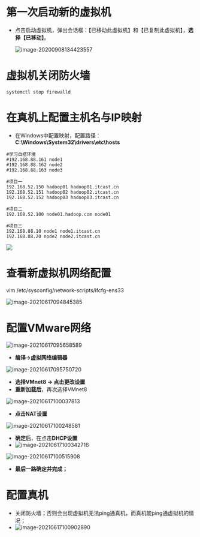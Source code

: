 # 第一次启动新的虚拟机

- 点击启动虚拟机，弹出会话框：【已移动此虚拟机】和【已复制此虚拟机】，**选择【已移动】**。

  ![image-20200908134423557](../../../../笔记/MyNotes/Notes/大数据/11-项目02-今日指数/images/image-20200908134423557.png)

# 虚拟机关闭防火墙

``` properties
systemctl stop firewalld
```



# 在真机上配置主机名与IP映射

- 在Windows中配置映射，配置路径：**C:\Windows\System32\drivers\etc\hosts**

``` properties
#学习自搭环境
#192.168.88.161 node1  
#192.168.88.162 node2  
#192.168.88.163 node3 

#项目一
192.168.52.150 hadoop01 hadoop01.itcast.cn
192.168.52.151 hadoop02 hadoop02.itcast.cn
192.168.52.152 hadoop03 hadoop03.itcast.cn

#项目二
192.168.52.100 node01.hadoop.com node01

#项目三
192.168.88.10 node1 node1.itcast.cn
192.168.88.20 node2 node2.itcast.cn
```



![](images/image-20200908133035551.png)



# 查看新虚拟机网络配置

vim  /etc/sysconfig/network-scripts/ifcfg-ens33

![image-20210617094845385](images/image-20210617094845385.png)

# 配置VMware网络

![image-20210617095658589](images/image-20210617095658589.png)

- **编译->虚拟网络编辑器**

![image-20210617095750720](images/image-20210617095750720.png)

- **选择VMnet8 -> 点击更改设置**
- **重新加载后**，再次选择VMnet8 

![image-20210617100037813](images/image-20210617100037813.png)

- **点击NAT设置**

![image-20210617100248581](images/image-20210617100248581.png)

- **确定后**，在点击**DHCP设置**
- ![image-20210617100342716](images/image-20210617100342716.png)

![image-20210617100515908](images/image-20210617100515908.png)

- **最后一路确定并完成；**



# 配置真机

- 关闭防火墙；否则会出现虚拟机无法ping通真机，而真机能ping通虚拟机的情况；
- ![image-20210617100902890](images/image-20210617100902890.png)